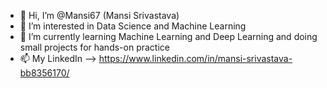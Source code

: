 - 👋 Hi, I’m @Mansi67 (Mansi Srivastava)
- 👀 I’m interested in Data Science and Machine Learning 
- 🌱 I’m currently learning Machine Learning and Deep Learning and doing small projects for hands-on practice
- 📫 My LinkedIn --> https://www.linkedin.com/in/mansi-srivastava-bb8356170/

<!---
Mansi67/Mansi67 is a ✨ special ✨ repository because its `README.md` (this file) appears on your GitHub profile.
You can click the Preview link to take a look at your changes.
--->
